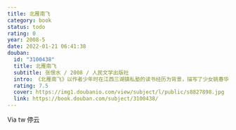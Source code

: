```yaml
---
title: 北雁南飞
category: book
status: todo
rating: 0
year: 2008-5
date: 2022-01-21 06:41:38
douban:
  id: "3100438"
  title: 北雁南飞
  subtitle: 张恨水 / 2008 / 人民文学出版社
  intro: 《北雁南飞》以作者少年时在江西三湖镇私塾的读书经历为背景，描写了少女姚春华与少男李晓秋的爱情悲剧，以真挚的感情，细腻的笔法，令人掩卷叹息的情节，以及三湖镇民风、民情、民俗的生动勾画，为我们提供了晓清江南小镇的社会情景以及学堂生活实录，从这些描写中不难寻觅到作家张恨水走过的足迹。
  rating: 7.5
  cover: https://img1.doubanio.com/view/subject/l/public/s8827898.jpg
  link: https://book.douban.com/subject/3100438/
---
```


Via tw 停云
